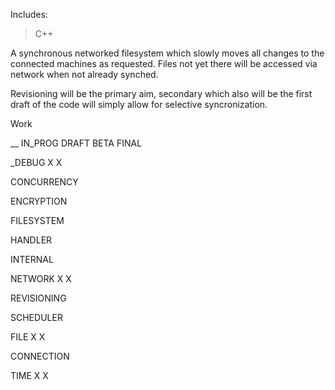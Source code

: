 Includes:
>C++

A synchronous networked filesystem which slowly moves all changes to the connected machines as requested. Files not yet there will be accessed via network when not already synched.

Revisioning will be the primary aim, secondary which also will be the first draft of the code will simply allow for selective syncronization.

Work

__								IN_PROG		DRAFT		BETA		FINAL

_DEBUG							X					X						

CONCURRENCY												

ENCRYPTION												

FILESYSTEM												

HANDLER													

INTERNAL													

NETWORK							X					X						

REVISIONING												

SCHEDULER

FILE							X					X

CONNECTION						

TIME							X					X
	